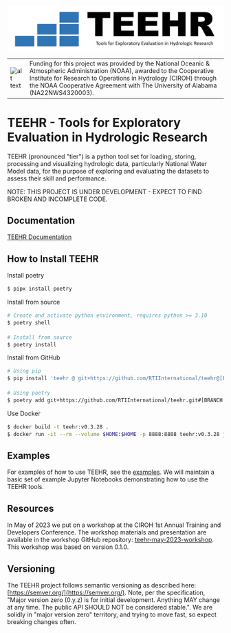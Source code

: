 ![alt text](https://github.com/RTIInternational/teehr/blob/main/docs/images/teehr.png)

| | |
| --- | --- |
| ![alt text](https://ciroh.ua.edu/wp-content/uploads/2022/08/CIROHLogo_200x200.png) | Funding for this project was provided by the National Oceanic & Atmospheric Administration (NOAA), awarded to the Cooperative Institute for Research to Operations in Hydrology (CIROH) through the NOAA Cooperative Agreement with The University of Alabama (NA22NWS4320003). |


# TEEHR - Tools for Exploratory Evaluation in Hydrologic Research
TEEHR (pronounced "tier") is a python tool set for loading, storing,
processing and visualizing hydrologic data, particularly National Water
Model data, for the purpose of exploring and evaluating the datasets to
assess their skill and performance.

NOTE: THIS PROJECT IS UNDER DEVELOPMENT - EXPECT TO FIND BROKEN AND INCOMPLETE CODE.

## Documentation
[TEEHR Documentation](https://rtiinternational.github.io/teehr/)

## How to Install TEEHR
Install poetry
```bash
$ pipx install poetry
```

Install from source
```bash
# Create and activate python environment, requires python >= 3.10
$ poetry shell

# Install from source
$ poetry install
```

Install from GitHub
```bash
# Using pip
$ pip install 'teehr @ git+https://github.com/RTIInternational/teehr@[BRANCH_TAG]'

# Using poetry
$ poetry add git+https://github.com/RTIInternational/teehr.git#[BRANCH TAG]
```

Use Docker
```bash
$ docker build -t teehr:v0.3.28 .
$ docker run -it --rm --volume $HOME:$HOME -p 8888:8888 teehr:v0.3.28 jupyter lab --ip 0.0.0.0 $HOME
```

## Examples
For examples of how to use TEEHR, see the [examples](src/teehr/examples).  We will maintain a basic set of example Jupyter Notebooks demonstrating how to use the TEEHR tools.


## Resources
In May of 2023 we put on a workshop at the CIROH 1st Annual Training and Developers Conference.  The workshop materials and presentation are available in the workshop GitHub repository: [teehr-may-2023-workshop](https://github.com/RTIInternational/teehr-may-2023-workshop).  This workshop was based on version 0.1.0.

## Versioning
The TEEHR project follows semantic versioning as described here: [https://semver.org/](https://semver.org/).
Note, per the specification, "Major version zero (0.y.z) is for initial development. Anything MAY change at any time. The public API SHOULD NOT be considered stable.".  We are solidly in "major version zero" territory, and trying to move fast, so expect breaking changes often.
